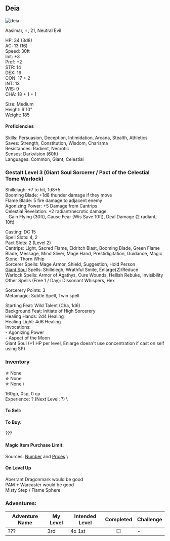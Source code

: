 ## Deia
![deia](https://user-images.githubusercontent.com/57691070/173487757-79d4f3de-00a0-498c-85c3-71d363600461.png)

Aasimar, ♀, 21, Neutral Evil

HP: 34 (3d8) \
AC: 13 (16) \
Speed: 30ft \
Init: +3 \
Prof: +2 \
STR: 14 \
DEX: 16 \
CON: 17 + 2\
INT: 13 \
WIS: 9 \
CHA: 18 + 1 + 1

Size: Medium \
Height: 6'10" \
Weight: 185 

#### Proficiencies
Skills: Persuasion, Deception, Intimidation, Arcana, Stealth, Athletics \
Saves: Strength, Constitution, Wisdom, Charisma \
Resistances: Radient, Necrotic \
Senses: Darkvision (60ft) \
Languages: Common, Giant, Celestial 

### Gestalt Level 3 (Giant Soul Sorcerer / Pact of the Celestial Tome Warlock) 

Shillelagh: +7 to hit, 1d8+5 \
Booming Blade: +1d8 thunder damage if they move \
Flame Blade: 5 fire damage to adjacent enemy \
Agonizing Power: +5 Damage from Cantrips \
Celestial Revelation: +2 radiant/necrotic damage \
\- Gain Flying (30ft), Cause Fear (Wis Save 10ft), Deal Damage (2 radiant, 10ft)


Casting: DC 15 \
Spell Slots: 4, 2 \
Pact Slots: 2 (Level 2) \
Cantrips: Light, Sacred Flame, Eldritch Blast, Booming Blade, Green Flame Blade, Message, Mind Sliver, Mage Hand, Prestidigitation, Guidance, Magic Stone, Thorn Whip \
Sorcerer Spells: Mage Armor, Shield, Suggestion, Hold Person \
[Giant Soul](https://homebrewery.naturalcrit.com/share/HytFzPl9N) Spells: Shillelegh, Wrathful Smite, Enlarge(2)/Reduce  \
Warlock Spells: Armor of Agathys, Cure Wounds, Hellish Rebuke, Invisibility \
Other Spells (Free 1 / Day): Dissonant Whispers, Hex

Sorcerery Points: 3 \
Metamagic: Subtle Spell, Twin spell

Starting Feat: Wild Talent (Cha, 1d6) \
Background Feat: Initiate of High Sorcerery \
Healing Hands: 2d4 Healing \
Healing Light: 4d6 Healing \
Invocations: \
\- Agonizing Power \
\- Aspect of the Moon \
Giant Soul (+1 HP per level, Enlarge doesn't use concentration if cast on self using SP)


### Inventory
✯ None \
✯ None \
✯ None \


160gp, 0sp, 0 cp \
Experience: ? (Next Level: ?) \

#### To Sell: 

#### To Buy:
???

#### Magic Item Purchase Limit: 
Sources: [Number](https://rpg.stackexchange.com/questions/89814/how-rare-are-magic-items-and-how-many-should-i-be-handing-out) and [Prices](https://drive.google.com/file/d/0B8XAiXpOfz9cMWt1RTBicmpmUDg/view?resourcekey=0-ceHUken0_UhQ3Apa6g4SJA) \


#### On Level Up
Aberrant Dragonmark would be good \
PAM + Warcaster would be good \
Misty Step / Flame Sphere 

### Adventures:
| Adventure Name          | My Level | Intended Level | Completed | Challenge |
| ------------------------- | ------ | -------------- |:---:|-----|
| ??? |  3rd   | 4x 1st         | ☐ | - |


